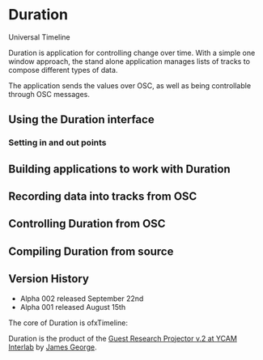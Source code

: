 <p align="center">
  <img href="http://www.duration.cc/icon256.png"/>
</p>

# Duration
Universal Timeline 

Duration is application for controlling change over time. With a simple one window approach, the stand alone application manages lists of tracks to compose different types of data.

The application sends the values over OSC, as well as being controllable through OSC messages.


## Using the Duration interface

### Setting in and out points

## Building applications to work with Duration

## Recording data into tracks from OSC

## Controlling Duration from OSC

## Compiling Duration from source

## Version History
 - Alpha 002 released September 22nd
 - Alpha 001 released August 15th



The core of Duration is ofxTimeline: 

Duration is the product of the [Guest Research Projector v.2 at YCAM Interlab](http://interlab.ycam.jp/en/projects/guestresearch/vol2) by [James George](http://www.jamesgeorge.org). 